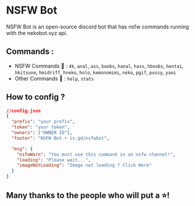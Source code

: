 # NSFW Bot

NSFW Bot is an open-source discord bot that has nsfw commands running with the nekobot.xyz api.

## Commands :

- NSFW Commands 🔞 : `4k`, `anal`, `ass`, `boobs`, `hanal`, `hass`, `hboobs`, `hentai`, `hkitsune`, `hmidriff`, `hneko`, `holo`, `kemonomimi`, `neko`, `pgif`, `pussy`, `yaoi`
- Other Commands 🧷 : `help`, `stats`

## How to config ?

```json
//config.json
{
  "prefix": "your prefix",
  "token": "your token",
  "owners": ["OWNER ID"],
  "footer": "NSFW Bot • is.gd/nsfwbot",

  "msg": {
    "nsfwWarn": "You must use this command in an nsfw channel!",
    "loading": "Please wait...",
    "imageNotLoading": "Image not loading ? Click Here"
  }
}
```



## Many thanks to the people who will put a ⭐!
